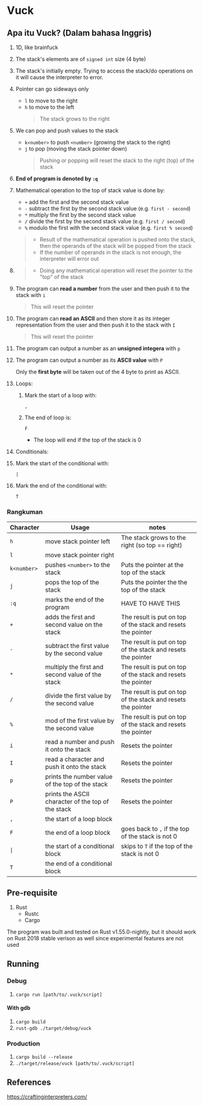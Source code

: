 # Vuck

## Apa itu Vuck? (Dalam bahasa Inggris)

1. 1D, like brainfuck
1. The stack's elements are of `signed int` size (4 byte)
1. The stack's initially empty. Trying to access the stack/do operations on it will cause the
   interpreter to error.
1. Pointer can go sideways only
   - `l` to move to the right
   - `h` to move to the left
     > The stack grows to the right
1. We can pop and push values to the stack
   - `k<number>` to push `<number>` (growing the stack to the right)
   - `j` to pop (moving the stack pointer down)
     > Pushing or popping will reset the stack to the right (top) of the stack
1. **End of program is denoted by `:q`**
1. Mathematical operation to the top of stack value is done by:

   - `+` add the first and the second stack value
   - `-` subtract the first by the second stack value (e.g. `first - second`)
   - `*` multiply the first by the second stack value
   - `/` divide the first by the second stack value (e.g. `first / second`)
   - `%` modulo the first with the second stack value (e.g. `first % second`)

   > - Result of the mathematical operation is pushed onto the stack, then the operands of
   >   the stack will be popped from the stack
   > - If the number of operands in the stack is not enough, the interpreter will error out

1. > - Doing any mathematical operation will reset the pointer to the "top" of the stack

1. The program can **read a number** from the user and then push it to the stack
   with `i`
   > This will reset the pointer
1. The program can **read an ASCII** and then store it as its integer representation
   from the user and then push it to the stack with `I`
   > This will reset the pointer
1. The program can output a number as an **unsigned integera** with `p`
1. The program can output a number as its **ASCII value** with `P`

   Only the **first byte** will be taken out of the 4 byte to print as ASCII.

1. Loops:

   1. Mark the start of a loop with:
      ```
      ,
      ```
   2. The end of loop is:
      ```
      F
      ```
      - The loop will end if the top of the stack is 0

1. Conditionals:
1. Mark the start of the conditional with:
   ```
   |
   ```
1. Mark the end of the conditional with:

   ```
   T
   ```

### Rangkuman

| Character   | Usage                                              | notes                                                        |
| ----------- | -------------------------------------------------- | ------------------------------------------------------------ |
| `h`         | move stack pointer left                            | The stack grows to the right (so top == right)               |
| `l`         | move stack pointer right                           |                                                              |
| `k<number>` | pushes `<number>` to the stack                     | Puts the pointer at the top of the stack                     |
| `j`         | pops the top of the stack                          | Puts the pointer the the top of the stack                    |
| `:q`        | marks the end of the program                       | HAVE TO HAVE THIS                                            |
| `+`         | adds the first and second value on the stack       | The result is put on top of the stack and resets the pointer |
| `-`         | subtract the first value by the second value       | The result is put on top of the stack and resets the pointer |
| `*`         | multiply the first and second value of the stack   | The result is put on top of the stack and resets the pointer |
| `/`         | divide the first value by the second value         | The result is put on top of the stack and resets the pointer |
| `%`         | mod of the first value by the second value         | The result is put on top of the stack and resets the pointer |
| `i`         | read a number and push it onto the stack           | Resets the pointer                                           |
| `I`         | read a character and push it onto the stack        | Resets the pointer                                           |
| `p`         | prints the number value of the top of the stack    | Resets the pointer                                           |
| `P`         | prints the ASCII character of the top of the stack | Resets the pointer                                           |
| `,`         | the start of a loop block                          |                                                              |
| `F`         | the end of a loop block                            | goes back to `,` if the top of the stack is not 0            |
| `\|`        | the start of a conditional block                   | skips to `T` if the top of the stack is not 0                |
| `T`         | the end of a conditional block                     |                                                              |

## Pre-requisite

1. Rust
   - Rustc
   - Cargo

The program was built and tested on Rust v1.55.0-nightly, but it should work on Rust 2018 stable verison as well
since experimental features are not used

## Running

### Debug

1. `cargo run [path/to/.vuck/script]`

#### With gdb

1. `cargo build`
2. `rust-gdb ./target/debug/vuck`

### Production

1. `cargo build --release`
2. `./target/release/vuck [path/to/.vuck/script]`

## References
https://craftinginterpreters.com/